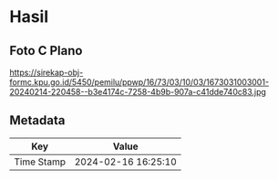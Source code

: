 # Hasil

## Foto C Plano

https://sirekap-obj-formc.kpu.go.id/5450/pemilu/ppwp/16/73/03/10/03/1673031003001-20240214-220458--b3e4174c-7258-4b9b-907a-c41dde740c83.jpg


## Metadata

| Key        | Value               |
| ---------- | ------------------- |
| Time Stamp | 2024-02-16 16:25:10 |



